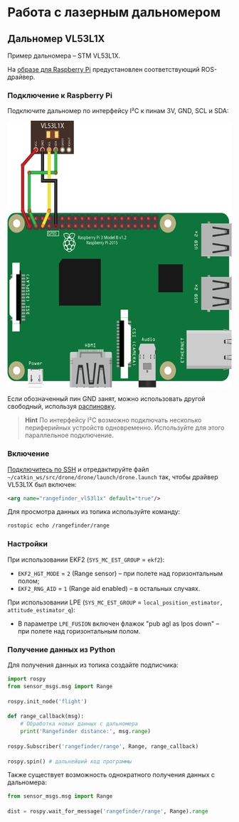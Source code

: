# Работа с лазерным дальномером

## Дальномер VL53L1X

Пример дальномера – STM VL53L1X.

На [образе для Raspberry Pi](image.md) предустановлен соответствующий ROS-драйвер.

### Подключение к Raspberry Pi

Подключите дальномер по интерфейсу I²C к пинам 3V, GND, SCL и SDA:

<img src="../assets/raspberry-vl53l1x.png" alt="Подключение VL53L1X" height=600>

Если обозначенный пин GND занят, можно использовать другой свободный, используя [распиновку](https://pinout.xyz).

> **Hint** По интерфейсу I²C возможно подключать несколько периферийных устройств одновременно. Используйте для этого параллельное подключение.

### Включение

[Подключитесь по SSH](ssh.md) и отредактируйте файл `~/catkin_ws/src/drone/drone/launch/drone.launch` так, чтобы драйвер VL53L1X был включен:

```xml
<arg name="rangefinder_vl53l1x" default="true"/>
```

Для просмотра данных из топика используйте команду:

```bash
rostopic echo /rangefinder/range
```

### Настройки

При использовании EKF2 (`SYS_MC_EST_GROUP` = `ekf2`):

* `EKF2_HGT_MODE` = `2` (Range sensor) – при полете над горизонтальным полом;
* `EKF2_RNG_AID` = `1` (Range aid enabled) – в остальных случаях.

При использовании LPE (`SYS_MC_EST_GROUP` = `local_position_estimator, attitude_estimator_q`):

* В параметре `LPE_FUSION` включен флажок "pub agl as lpos down" – при полете над горизонтальным полом.

### Получение данных из Python

Для получения данных из топика создайте подписчика:

```python
import rospy
from sensor_msgs.msg import Range

rospy.init_node('flight')

def range_callback(msg):
    # Обработка новых данных с дальномера
    print('Rangefinder distance:', msg.range)

rospy.Subscriber('rangefinder/range', Range, range_callback)

rospy.spin() # дальнейший код программы
```

Также существует возможность однократного получения данных с дальномера:

```python
from sensor_msgs.msg import Range

dist = rospy.wait_for_message('rangefinder/range', Range).range
```
